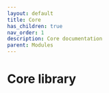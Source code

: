```yaml
---
layout: default
title: Core
has_children: true
nav_order: 1
description: Core documentation
parent: Modules
---
```


# Core library
